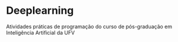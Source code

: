# Deeplearning
Atividades práticas de programação do curso de pós-graduação em Inteligência Artificial da UFV
